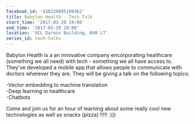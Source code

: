 ```yaml
---
facebook_id: '418220895189362'
title: Babylon Health - Tech Talk
start_time: '2017-03-20 19:00'
end_time: '2017-03-20 20:00'
location: 'UCL Darwin Building, B40 LT'
series_id: tech-talks
---
```


Babylon Health is a an innovative company encorporating healthcare (something we all need) with tech - something we all have access to. They've developed a mobile app that allows people to communicate with doctors wherever they are. They will be giving a talk on the following topics:  
  
-Vector embedding to machine translation  
-Deep learning in healthcare  
-Chatbots  
  
Come and join us for an hour of learning about some really cool new technologies as well as snacks (pizza) !!!!! :)))